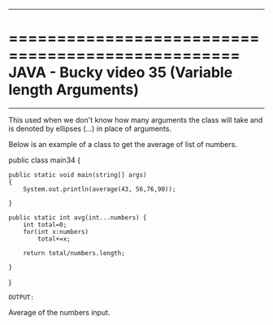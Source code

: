 **************************************************
==================================================
JAVA - Bucky video 35 (Variable length Arguments)
==================================================
**************************************************

This used when we don't know how many arguments the class will take and is denoted by ellipses (...) in place of arguments.

Below is an example of a class to get the average of list of numbers.


public class main34 {

	public static void main(string[] args)
	{
		System.out.println(average(43, 56,76,90));
		
	}

	public static int avg(int...numbers) {
		int total=0;
		for(int x:numbers)
			total+=x;

		return total/numbers.length;
		
	}
}

	OUTPUT:
 Average of the numbers input.
